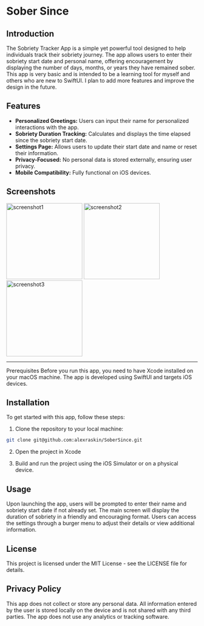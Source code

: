 # Sober Since

## Introduction

The Sobriety Tracker App is a simple yet powerful tool designed to help individuals track their sobriety journey. The app allows users to enter their sobriety start date and personal name, offering encouragement by displaying the number of days, months, or years they have remained sober. This app is very basic and is intended to be a learning tool for myself and others who are new to SwiftUI. I plan to add more features and improve the design in the future.

## Features

- **Personalized Greetings:** Users can input their name for personalized interactions with the app.
- **Sobriety Duration Tracking:** Calculates and displays the time elapsed since the sobriety start date.
- **Settings Page:** Allows users to update their start date and name or reset their information.
- **Privacy-Focused:** No personal data is stored externally, ensuring user privacy.
- **Mobile Compatibility:** Fully functional on iOS devices.

## Screenshots

<img src="https://i.gyazo.com/46fe7ddec4eb09d6710e10999807e8f1.png" alt="screenshot1" width="200"/>

<img src="https://i.gyazo.com/0249f25a735d7647da5a7fd7b7726d76.png" alt="screenshot2" width="200"/>

<img src="https://i.gyazo.com/1151e1d871a95f633429c877e406599a.png" alt="screenshot3" width="200"/>

---

Prerequisites
Before you run this app, you need to have Xcode installed on your macOS machine. The app is developed using SwiftUI and targets iOS devices.

## Installation

To get started with this app, follow these steps:

1. Clone the repository to your local machine:

```bash
git clone git@github.com:alexraskin/SoberSince.git
```

2. Open the project in Xcode

3. Build and run the project using the iOS Simulator or on a physical device.

## Usage

Upon launching the app, users will be prompted to enter their name and sobriety start date if not already set. The main screen will display the duration of sobriety in a friendly and encouraging format. Users can access the settings through a burger menu to adjust their details or view additional information.

## License

This project is licensed under the MIT License - see the LICENSE file for details.

## Privacy Policy

This app does not collect or store any personal data. All information entered by the user is stored locally on the device and is not shared with any third parties. The app does not use any analytics or tracking software.
